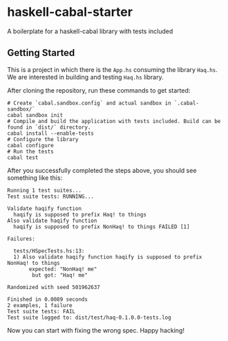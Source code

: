 # haskell-cabal-starter
A boilerplate for a haskell-cabal library with tests included

## Getting Started
This is a project in which there is the `App.hs` consuming the library `Haq.hs`. We are interested in building and testing `Haq.hs` library.

After cloning the repository, run these commands to get started:

```
# Create `cabal.sandbox.config` and actual sandbox in `.cabal-sandbox/`
cabal sandbox init
# Compile and build the application with tests included. Build can be found in `dist/` directory.
cabal install --enable-tests
# Configure the library
cabal configure
# Run the tests
cabal test
```

After you successfully completed the steps above, you should see something like this:

```
Running 1 test suites...
Test suite tests: RUNNING...

Validate haqify function
  haqify is supposed to prefix Haq! to things
Also validate haqify function
  haqify is supposed to prefix NonHaq! to things FAILED [1]

Failures:

  tests/HSpecTests.hs:13:
  1) Also validate haqify function haqify is supposed to prefix NonHaq! to things
       expected: "NonHaq! me"
        but got: "Haq! me"

Randomized with seed 501962637

Finished in 0.0089 seconds
2 examples, 1 failure
Test suite tests: FAIL
Test suite logged to: dist/test/haq-0.1.0.0-tests.log
```

Now you can start with fixing the wrong spec. Happy hacking!
